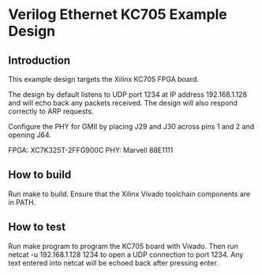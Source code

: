 # Verilog Ethernet KC705 Example Design

## Introduction

This example design targets the Xilinx KC705 FPGA board.

The design by default listens to UDP port 1234 at IP address 192.168.1.128 and
will echo back any packets received.  The design will also respond correctly
to ARP requests.  

Configure the PHY for GMII by placing J29 and J30 across pins 1 and 2 and
opening J64.

FPGA: XC7K325T-2FFG900C
PHY: Marvell 88E1111

## How to build

Run make to build.  Ensure that the Xilinx Vivado toolchain components are
in PATH.  

## How to test

Run make program to program the KC705 board with Vivado.  Then run netcat -u
192.168.1.128 1234 to open a UDP connection to port 1234.  Any text entered
into netcat will be echoed back after pressing enter.  


